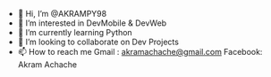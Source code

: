 - 👋 Hi, I’m @AKRAMPY98
- 👀 I’m interested in DevMobile & DevWeb
- 🌱 I’m currently learning Python
- 💞️ I’m looking to collaborate on Dev Projects
- 📫 How to reach me Gmail : akramachache@gmail.com Facebook: Akram Achache

<!---
AKRAMPY98/AKRAMPY98 is a ✨ special ✨ repository because its `README.md` (this file) appears on your GitHub profile.
You can click the Preview link to take a look at your changes.
--->
